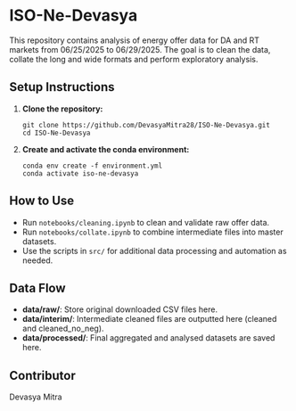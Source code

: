 # ISO-Ne-Devasya

This repository contains analysis of energy offer data for DA and RT markets from 06/25/2025 to 06/29/2025.
The goal is to clean the data, collate the long and wide formats and perform exploratory analysis.

## Setup Instructions

1. **Clone the repository:**
    ```
    git clone https://github.com/DevasyaMitra28/ISO-Ne-Devasya.git
    cd ISO-Ne-Devasya
    ```
2. **Create and activate the conda environment:**
    ```
    conda env create -f environment.yml
    conda activate iso-ne-devasya
    ```

## How to Use

- Run `notebooks/cleaning.ipynb` to clean and validate raw offer data.
- Run `notebooks/collate.ipynb` to combine intermediate files into master datasets.
- Use the scripts in `src/` for additional data processing and automation as needed.

## Data Flow

- **data/raw/**: Store original downloaded CSV files here.
- **data/interim/**: Intermediate cleaned files are outputted here (cleaned and cleaned_no_neg).
- **data/processed/**: Final aggregated and analysed datasets are saved here.

## Contributor

Devasya Mitra
